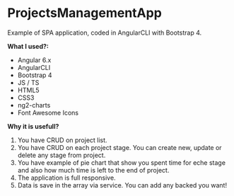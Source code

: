 # ProjectsManagementApp
Example of SPA application, coded in AngularCLI with Bootstrap 4.

**What I used?:**
* Angular 6.x
* AngularCLI
* Bootstrap 4
* JS / TS
* HTML5
* CSS3 
* ng2-charts
* Font Awesome Icons


**Why it is usefull?**
1. You have CRUD on project list.
2. You have CRUD on each project stage. You can create new, update or delete any stage from project.
3. You have example of pie chart that show you spent time for eche stage and also how much time is left to the end of project.
4. The application is full responsive.
4. Data is save in the array via service. You can add any backed you want!

